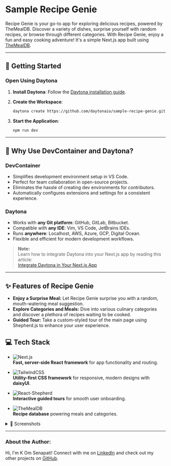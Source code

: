 # Sample Recipe Genie

Recipe Genie is your go-to app for exploring delicious recipes, powered by TheMealDB. Discover a variety of dishes, surprise yourself with random recipes, or browse through different categories. With Recipe Genie, enjoy a fun and easy cooking adventure! It's a simple Next.js app built using [TheMealDB](https://www.themealdb.com/api.php).

---

## 🚀 Getting Started

### Open Using Daytona

1. **Install Daytona**: Follow the [Daytona installation guide](https://www.daytona.io/docs/installation/installation/).

2. **Create the Workspace**:

   ```bash
   daytona create https://github.com/daytonaio/sample-recipe-genie.git
   ```

3. **Start the Application**:
   ```bash
   npm run dev
   ```

---

## 🤔 **Why Use DevContainer and Daytona?**

### **DevContainer**

- Simplifies development environment setup in VS Code.
- Perfect for team collaboration in open-source projects.
- Eliminates the hassle of creating dev environments for contributors.
- Automatically configures extensions and settings for a consistent experience.

### **Daytona**

- Works with **any Git platform**: GitHub, GitLab, Bitbucket.
- Compatible with **any IDE**: Vim, VS Code, JetBrains IDEs.
- Runs **anywhere**: Localhost, AWS, Azure, GCP, Digital Ocean.
- Flexible and efficient for modern development workflows.

> **Note:**  
> Learn how to integrate Daytona into your Next.js app by reading this article:  
> [Integrate Daytona in Your Next.js App](https://dev.to/komsenapati/integrate-dayotana-in-your-nextjs-app-36ei)

---

## ✨ Features of Recipe Genie

- **Enjoy a Surprise Meal:** Let Recipe Genie surprise you with a random, mouth-watering meal suggestion.
- **Explore Categories and Meals:** Dive into various culinary categories and discover a plethora of recipes waiting to be cooked.
- **Guided Tour:** Take a custom-styled tour of the main page using Shepherd.js to enhance your user experience.

## 💻 Tech Stack

- ![Next.js](https://img.shields.io/badge/Next.js-000000?style=for-the-badge&logo=nextdotjs&logoColor=white)  
  **Fast, server-side React framework** for app functionality and routing.

- ![TailwindCSS](https://img.shields.io/badge/TailwindCSS-06B6D4?style=for-the-badge&logo=tailwindcss&logoColor=white)  
  **Utility-first CSS framework** for responsive, modern designs with **daisyUI**.

- ![React-Shepherd](https://img.shields.io/badge/React--Shepherd-1A1A1A?style=for-the-badge&logo=react&logoColor=61DAFB)  
  **Interactive guided tours** for smooth user onboarding.

- ![TheMealDB](https://img.shields.io/badge/TheMealDB-FF5733?style=for-the-badge&logoColor=white)  
  **Recipe database** powering meals and categories.

<details>
<summary>📸 Screenshots</summary>

![image](https://github.com/kom-senapati/Recipe-Genie/assets/92045934/b552388c-889a-4bec-b93d-b24a1756c8d3)

![image](https://github.com/kom-senapati/Recipe-Genie/assets/92045934/45a03eb5-fbc5-4799-997e-e86b4700e890)

![image](https://github.com/kom-senapati/Recipe-Genie/assets/92045934/719b69d6-5c9c-4150-ade4-fc761a90f609)

</details>

---

### **About the Author:**

Hi, I'm K Om Senapati!
Connect with me on [LinkedIn](https://www.linkedin.com/in/kom-senapati) and check out my other projects on [GitHub](https://github.com/kom-senapati).
